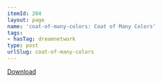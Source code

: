 ```yaml
---
itemId: 204
layout: page
name: 'coat-of-many-colors: Coat of Many Colors'
tags:
- hasTag: dreamnetwork
type: post
urlSlug: coat-of-many-colors
---
```

<a href="files/pdfs/Volume_publications/publications.coat-of-many-colors.pdf" download="">Download</a>